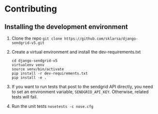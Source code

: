 Contributing
============

Installing the development environment
--------------------------------------

1. Clone the repo `git clone https://github.com/sklarsa/django-sendgrid-v5.git`

2. Create a virtual environment and install the dev-requirements.txt

   ```
   cd django-sendgrid-v5
   virtualenv venv
   source venv/bin/activate
   pip install -r dev-requirements.txt
   pip install -e .
   ```

3. If you want to run tests that post to the sendgrid API directly, you need to set an environment variable, `SENDGRID_API_KEY`.  Otherwise, related tests will fail.

4. Run the unit tests `nosetests -c nose.cfg`
